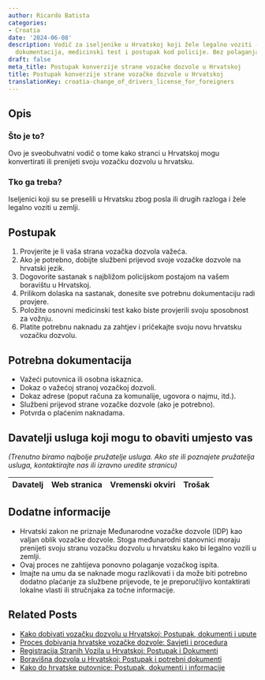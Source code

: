 ```yaml
---
author: Ricardo Batista
categories:
- Croatia
date: '2024-06-08'
description: Vodič za iseljenike u Hrvatskoj koji žele legalno voziti - provjera,
  dokumentacija, medicinski test i postupak kod policije. Bez polaganja ispita.
draft: false
meta_title: Postupak konverzije strane vozačke dozvole u Hrvatskoj
title: Postupak konverzije strane vozačke dozvole u Hrvatskoj
translationKey: croatia-change_of_drivers_license_for_foreigners
---
```



## Opis
### Što je to?
Ovo je sveobuhvatni vodič o tome kako stranci u Hrvatskoj mogu konvertirati ili prenijeti svoju vozačku dozvolu u hrvatsku.
### Tko ga treba?
Iseljenici koji su se preselili u Hrvatsku zbog posla ili drugih razloga i žele legalno voziti u zemlji.

## Postupak

1. Provjerite je li vaša strana vozačka dozvola važeća.
2. Ako je potrebno, dobijte službeni prijevod svoje vozačke dozvole na hrvatski jezik.
3. Dogovorite sastanak s najbližom policijskom postajom na vašem boravištu u Hrvatskoj.
4. Prilikom dolaska na sastanak, donesite sve potrebnu dokumentaciju radi provjere.
5. Položite osnovni medicinski test kako biste provjerili svoju sposobnost za vožnju.
6. Platite potrebnu naknadu za zahtjev i pričekajte svoju novu hrvatsku vozačku dozvolu.

## Potrebna dokumentacija

- Važeći putovnica ili osobna iskaznica.
- Dokaz o važećoj stranoj vozačkoj dozvoli.
- Dokaz adrese (poput računa za komunalije, ugovora o najmu, itd.).
- Službeni prijevod strane vozačke dozvole (ako je potrebno).
- Potvrda o plaćenim naknadama.

## Davatelji usluga koji mogu to obaviti umjesto vas

_(Trenutno biramo najbolje pružatelje usluga. Ako ste ili poznajete pružatelja usluga, kontaktirajte nas ili izravno uredite stranicu)_

| Davatelj | Web stranica | Vremenski okviri | Trošak |
| --------------- | --------------- | :-------------: | :-------------: |

## Dodatne informacije

- Hrvatski zakon ne priznaje Međunarodne vozačke dozvole (IDP) kao valjan oblik vozačke dozvole. Stoga međunarodni stanovnici moraju prenijeti svoju stranu vozačku dozvolu u hrvatsku kako bi legalno vozili u zemlji.
- Ovaj proces ne zahtijeva ponovno polaganje vozačkog ispita.
- Imajte na umu da se naknade mogu razlikovati i da može biti potrebno dodatno plaćanje za službene prijevode, te je preporučljivo kontaktirati lokalne vlasti ili stručnjaka za točne informacije.


## Related Posts

- [Kako dobivati vozačku dozvolu u Hrvatskoj: Postupak, dokumenti i upute](https://tramitit.com/hr/guides/croatia/izdavanje_vozacke_dozvole/)
- [Proces dobivanja hrvatske vozačke dozvole: Savjeti i procedura](https://tramitit.com/hr/guides/croatia/dobivanje_vozacke_dozvole_za_novopridoslice/)
- [Registracija Stranih Vozila u Hrvatskoj: Postupak i Dokumenti](https://tramitit.com/hr/guides/croatia/registracija_stranih_vozila/)
- [Boravišna dozvola u Hrvatskoj: Postupak i potrebni dokumenti](https://tramitit.com/hr/guides/croatia/dobivanje_dozvole_za_useljenje/)
- [Kako do hrvatske putovnice: Postupak, dokumenti i informacije](https://tramitit.com/hr/guides/croatia/izdavanje_putovnice/)